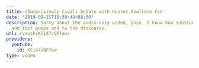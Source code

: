 ```yaml
---
title: (Surprisingly Civil) Debate with Hunter Avallone Fan
date: "2019-09-15T10:39:49+08:00"
description: Sorry about the audio-only video, guys. I know how substantially my dabs
  and fist pumps add to the discourse.
url: /vaush/KC147vQFfaw/
providers:
  youtube:
    id: KC147vQFfaw
type: video
---
```

